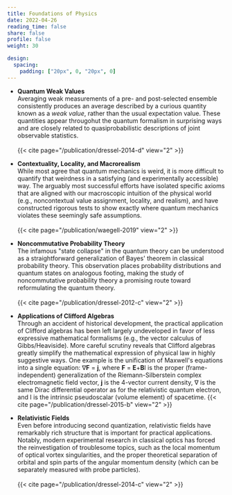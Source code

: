 ```yaml
---
title: Foundations of Physics
date: 2022-04-26
reading_time: false  
share: false  
profile: false  
weight: 30

design:
  spacing:
    padding: ["20px", 0, "20px", 0]
---
```


- **Quantum Weak Values**\
    Averaging weak measurements of a pre- and post-selected ensemble consistently produces an average described by a curious quantity known as a _weak value_, rather than the usual expectation value. These quantities appear througohut the quantum formalism in surprising ways and are closely related to quasiprobabilistic descriptions of joint observable statistics.<br/>\
    {{< cite page="/publication/dressel-2014-d" view="2" >}}
 

- **Contextuality, Locality, and Macrorealism**\
    While most agree that quantum mechanics is weird, it is more difficult to quantify that weirdness in a satisfying (and experimentally accessible) way. The arguably most successful efforts have isolated specific axioms that are aligned with our macroscopic intuition of the physical world (e.g., noncontextual value assignment, locality, and realism), and have constructed rigorous tests to show exactly where quantum mechanics violates these seemingly safe assumptions.<br/>\
    {{< cite page="/publication/waegell-2019" view="2" >}}


- **Noncommutative Probability Theory**\
    The infamous "state collapse" in the quantum theory can be understood as a straightforward generalization of Bayes' theorem in classical probability theory. This observation places probability distributions and quantum states on analogous footing, making the study of noncommutative probability theory a promising route toward reformulating the quantum theory.<br/>\
    {{< cite page="/publication/dressel-2012-c" view="2" >}}


- **Applications of Clifford Algebras**\
    Through an accident of historical development, the practical application of Clifford algebras has been left largely undeveloped in favor of less expressive mathematical formalisms (e.g., the vector calculus of Gibbs/Heaviside). More careful scrutiny reveals that Clifford algebras greatly simplify the mathematical expression of physical law in highly suggestive ways. One example is the unification of Maxwell's equations into a single equation: &nabla;<b>F</b> = <b>j</b>, where <b>F</b> = <b>E</b>+<b>B</b>I is the proper (frame-independent) generalization of the Riemann-Silberstein complex electromagnetic field vector, <b>j</b> is the 4-vector current density, &nabla; is the same Dirac differential operator as for the relativistic quantum electron, and I is the intrinsic pseudoscalar (volume element) of spacetime.
    {{< cite page="/publication/dressel-2015-b" view="2" >}}


- **Relativistic Fields**\
    Even before introducing second quantization, relativistic fields have remarkably rich structure that is important for practical applications. Notably, modern experimental research in classical optics has forced the reinvestigation of troublesome topics, such as the local momentum of optical vortex singularities, and the proper theoretical separation of orbital and spin parts of the angular momentum density (which can be separately measured with probe particles).<br/>\
    {{< cite page="/publication/dressel-2014-c" view="2" >}}


